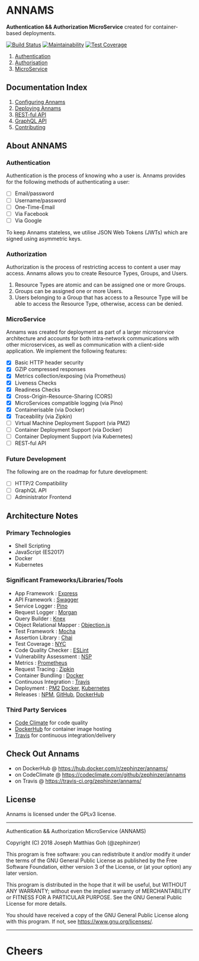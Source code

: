 # ANNAMS
**Authentication && Authorization MicroService** created for container-based deployments.

[![Build Status](https://travis-ci.org/zephinzer/annams.svg?branch=master)](https://travis-ci.org/zephinzer/annams)
[![Maintainability](https://api.codeclimate.com/v1/badges/ee6be816408e41b1f01f/maintainability)](https://codeclimate.com/github/zephinzer/annams/maintainability)
[![Test Coverage](https://api.codeclimate.com/v1/badges/ee6be816408e41b1f01f/test_coverage)](https://codeclimate.com/github/zephinzer/annams/test_coverage)

1. [Authentication](#authentication)
2. [Authorisation](#authorization)
3. [MicroService](#microservice)

## Documentation Index

1. [Configuring Annams](./docs/configuration.md)
2. [Deploying Annams](./docs/deployment.md)
3. [REST-ful API](./docs/api-restful.md)
4. [GraphQL API](./docs/api-graphql.md)
5. [Contributing](./docs/contributing.md)

## About ANNAMS
### Authentication
Authentication is the process of knowing who a user is. Annams provides for the following methods of authenticating a user:

- [ ] Email/password
- [ ] Username/password
- [ ] One-Time-Email
- [ ] Via Facebook
- [ ] Via Google

To keep Annams stateless, we utilise JSON Web Tokens (JWTs) which are signed using asymmetric keys.

### Authorization
Authorization is the process of restricting access to content a user may access. Annams allows you to create Resource Types, Groups, and Users.

1. Resource Types are atomic and can be assigned one or more Groups.
2. Groups can be assigned one or more Users.
3. Users belonging to a Group that has access to a Resource Type will be able to access the Resource Type, otherwise, access can be denied.

### MicroService
Annams was created for deployment as part of a larger microservice architecture and accounts for both intra-network communications with other microservices, as well as communication with a client-side application. We implement the following features:

- [x] Basic HTTP header security
- [x] GZIP compressed responses
- [x] Metrics collection/exposing (via Prometheus)
- [x] Liveness Checks
- [x] Readiness Checks
- [x] Cross-Origin-Resource-Sharing (CORS)
- [x] MicroServices compatible logging (via Pino)
- [x] Containerisable (via Docker)
- [x] Traceability (via Zipkin)
- [ ] Virtual Machine Deployment Support (via PM2)
- [ ] Container Deployment Support (via Docker)
- [ ] Container Deployment Support (via Kubernetes)
- [ ] REST-ful API

### Future Development
The following are on the roadmap for future development:

- [ ] HTTP/2 Compatibility
- [ ] GraphQL API
- [ ] Administrator Frontend

## Architecture Notes
### Primary Technologies
- Shell Scripting
- JavaScript (ES2017)
- Docker
- Kubernetes

### Significant Frameworks/Libraries/Tools
- App Framework : [Express](https://github.com/expressjs/express)
- API Framework : [Swagger](https://swagger.io/)
- Service Logger : [Pino](https://github.com/pinojs/pino)
- Request Logger : [Morgan](https://github.com/expressjs/morgan)
- Query Builder : [Knex](http://knexjs.org/)
- Object Relational Mapper : [Objection.js](https://github.com/Vincit/objection.js/)
- Test Framework : [Mocha](https://mochajs.org/)
- Assertion Library : [Chai](http://chaijs.com/)
- Test Coverage : [NYC](https://github.com/istanbuljs/nyc)
- Code Quality Checker : [ESLint](https://eslint.org/)
- Vulnerability Assessment : [NSP](https://github.com/nodesecurity/nsp)
- Metrics : [Prometheus](https://prometheus.io/)
- Request Tracing : [Zipkin](https://zipkin.io/)
- Container Bundling : [Docker](https://www.docker.com/)
- Continuous Integration : [Travis](https://travis-ci.org/)
- Deployment : [PM2](https://github.com/Unitech/pm2) [Docker](https://www.docker.com/), [Kubernetes](https://kubernetes.io/)
- Releases : [NPM](https://www.npmjs.com/), [GitHub](https://github.com), [DockerHub](https://hub.docker.com)

### Third Party Services
- [Code Climate](https://codeclimate.com) for code quality
- [DockerHub](https://hub.docker.com) for container image hosting
- [Travis](https://travis-ci.org) for continuous integration/delivery

## Check Out Annams
- on DockerHub @ https://hub.docker.com/r/zephinzer/annams/
- on CodeClimate @ https://codeclimate.com/github/zephinzer/annams
- on Travis @ https://travis-ci.org/zephinzer/annams/

## License

Annams is licensed under the GPLv3 license.

- - -

Authentication && Authorization MicroService (ANNAMS)

Copyright (C) 2018 Joseph Matthias Goh (@zephinzer)

This program is free software: you can redistribute it and/or modify
it under the terms of the GNU General Public License as published by
the Free Software Foundation, either version 3 of the License, or
(at your option) any later version.

This program is distributed in the hope that it will be useful,
but WITHOUT ANY WARRANTY; without even the implied warranty of
MERCHANTABILITY or FITNESS FOR A PARTICULAR PURPOSE.  See the
GNU General Public License for more details.

You should have received a copy of the GNU General Public License
along with this program.  If not, see <https://www.gnu.org/licenses/>.

- - -

# Cheers